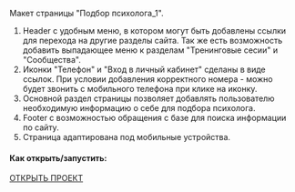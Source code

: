 Макет страницы "Подбор психолога_1".
1. Header с удобным меню, в котором могут быть добавлены ссылки для перехода на другие разделы сайта. Так же есть возможность добавить выпадающее меню к разделам "Тренинговые сесии" и "Сообщества".
2. Иконки "Телефон" и "Вход в личный кабинет" сделаны в виде ссылок. При условии добавления корректного номера - можно будет звонить с мобильного телефона при клике на иконку.
3. Основной раздел страницы позволяет добавлять пользователю необходимую информацию о себе для подбора психолога.
4. Footer с возможностью обращения с базе для поиска информации по сайту.
5. Страница адаптирована под мобильные устройства.

#### Как открыть/запустить:

[ОТКРЫТЬ ПРОЕКТ](index.html)